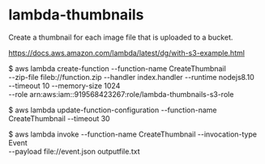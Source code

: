 # lambda-thumbnails
Create a thumbnail for each image file that is uploaded to a bucket.

https://docs.aws.amazon.com/lambda/latest/dg/with-s3-example.html


$ aws lambda create-function --function-name CreateThumbnail \
--zip-file fileb://function.zip --handler index.handler --runtime nodejs8.10 \
--timeout 10 --memory-size 1024 \
--role arn:aws:iam::919568423267:role/lambda-thumbnails-s3-role

$ aws lambda update-function-configuration --function-name CreateThumbnail --timeout 30

$ aws lambda invoke --function-name CreateThumbnail --invocation-type Event \
--payload file://event.json outputfile.txt

